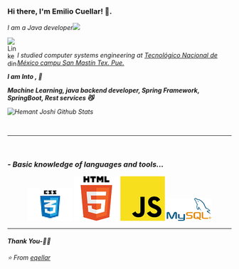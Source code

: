 ### Hi there, I'm Emilio Cuellar! 👋.


<p><em>I am a Java developer<img src="https://media.giphy.com/media/WUlplcMpOCEmTGBtBW/giphy.gif" width="30"> 
</em></p>
<a href="https://www.linkedin.com/in/eqellar/">
  <img align="left" alt="Linkedin" width="22px" src="https://cdn.jsdelivr.net/npm/simple-icons@v3/icons/linkedin.svg" />
</a>
<br />
<p><em>I studied computer systems engineering at <a href="http://www.itssmt.edu.mx/">Tecnológico Nacional de México campu San Mastín Tex. Pue.</a>
  
<br />


**I am Into , 🙏**

**Machine Learning, java backend developer, Spring Framework, SpringBoot, Rest services 😼**
<br />


![Hemant Joshi Github Stats](https://github-readme-stats.vercel.app/api?username=eqellar&show_icons=true&title_color=fff&icon_color=79ff97&text_color=9f9f9f&bg_color=151515)

<br />

*************

<br />

### - Basic knowledge of languages and tools...

<p align="center">
 <img src="https://github.com/eqellar/imagenes/blob/master/Imagenes/src/imagen/css3_2.png">
  <img src="https://github.com/eqellar/imagenes/blob/master/Imagenes/src/imagen/html5.png">
  <img src="https://github.com/eqellar/imagenes/blob/master/Imagenes/src/imagen/js.png">
  <img src="https://github.com/eqellar/imagenes/blob/master/Imagenes/src/imagen/mysql.png">
                                                                                            




***********************************

#### Thank You-🙏🏼



⭐️ From [eqellar](https://github.com/eqellar)
